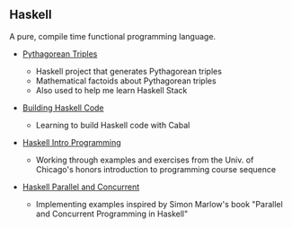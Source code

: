 ## Haskell
A pure, compile time functional programming language. 

* [Pythagorean Triples](pythagTriples/)
  - Haskell project that generates Pythagorean triples
  - Mathematical factoids about Pythagorean triples
  - Also used to help me learn Haskell Stack

* [Building Haskell Code](buildingHaskellCode/)
  - Learning to build Haskell code with Cabal

* [Haskell Intro Programming](haskellIntroProgramming/)
  - Working through examples and exercises from the Univ. of Chicago's
    honors introduction to programming course sequence

* [Haskell Parallel and Concurrent](haskellParallelAndConcurrent/)
  - Implementing examples inspired by Simon Marlow's book
    "Parallel and Concurrent Programming in Haskell"
